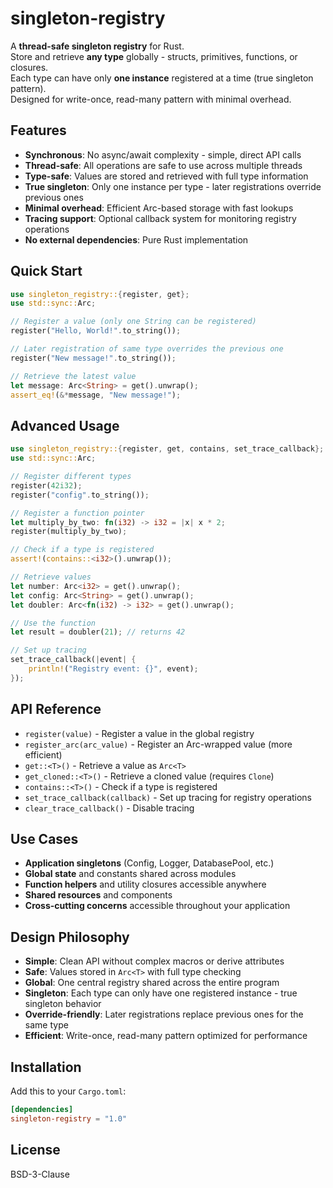 # singleton-registry

A **thread-safe singleton registry** for Rust.  
Store and retrieve **any type** globally - structs, primitives, functions, or closures.  
Each type can have only **one instance** registered at a time (true singleton pattern).  
Designed for write-once, read-many pattern with minimal overhead.

## Features

- **Synchronous**: No async/await complexity - simple, direct API calls
- **Thread-safe**: All operations are safe to use across multiple threads
- **Type-safe**: Values are stored and retrieved with full type information
- **True singleton**: Only one instance per type - later registrations override previous ones
- **Minimal overhead**: Efficient Arc-based storage with fast lookups
- **Tracing support**: Optional callback system for monitoring registry operations
- **No external dependencies**: Pure Rust implementation

## Quick Start

```rust
use singleton_registry::{register, get};
use std::sync::Arc;

// Register a value (only one String can be registered)
register("Hello, World!".to_string());

// Later registration of same type overrides the previous one
register("New message!".to_string());

// Retrieve the latest value
let message: Arc<String> = get().unwrap();
assert_eq!(&*message, "New message!");
```

## Advanced Usage

```rust
use singleton_registry::{register, get, contains, set_trace_callback};
use std::sync::Arc;

// Register different types
register(42i32);
register("config".to_string());

// Register a function pointer
let multiply_by_two: fn(i32) -> i32 = |x| x * 2;
register(multiply_by_two);

// Check if a type is registered
assert!(contains::<i32>().unwrap());

// Retrieve values
let number: Arc<i32> = get().unwrap();
let config: Arc<String> = get().unwrap();
let doubler: Arc<fn(i32) -> i32> = get().unwrap();

// Use the function
let result = doubler(21); // returns 42

// Set up tracing
set_trace_callback(|event| {
    println!("Registry event: {}", event);
});
```

## API Reference

- `register(value)` - Register a value in the global registry
- `register_arc(arc_value)` - Register an Arc-wrapped value (more efficient)
- `get::<T>()` - Retrieve a value as `Arc<T>`
- `get_cloned::<T>()` - Retrieve a cloned value (requires `Clone`)
- `contains::<T>()` - Check if a type is registered
- `set_trace_callback(callback)` - Set up tracing for registry operations
- `clear_trace_callback()` - Disable tracing

## Use Cases

- **Application singletons** (Config, Logger, DatabasePool, etc.)
- **Global state** and constants shared across modules
- **Function helpers** and utility closures accessible anywhere
- **Shared resources** and components
- **Cross-cutting concerns** accessible throughout your application

## Design Philosophy

- **Simple**: Clean API without complex macros or derive attributes
- **Safe**: Values stored in `Arc<T>` with full type checking
- **Global**: One central registry shared across the entire program
- **Singleton**: Each type can only have one registered instance - true singleton behavior
- **Override-friendly**: Later registrations replace previous ones for the same type
- **Efficient**: Write-once, read-many pattern optimized for performance

## Installation

Add this to your `Cargo.toml`:

```toml
[dependencies]
singleton-registry = "1.0"
```

## License

BSD-3-Clause
